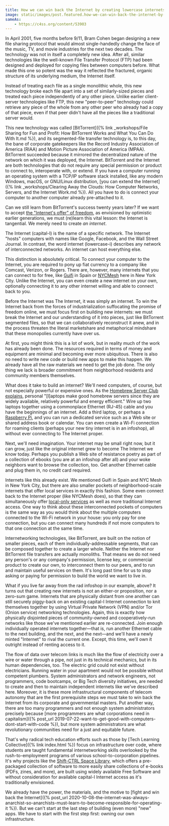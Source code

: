 ```yaml
---
title: How we can win back the Internet by creating lowercase internets
image: static/images/post.featured.how-we-can-win-back-the-internet-by-creating-lowercase-internets.png
sameAs:
    - https://c4ss.org/content/53903
---
```


In April 2001, five months before 9/11, Bram Cohen began designing a new file sharing protocol that would almost single-handedly change the face of the music, TV, and movie industries for the next two decades. The technology was not in itself a completely new idea. After all, similar technologies like the well-known File Transfer Protocol (FTP) had been designed and deployed for copying files between computers before. What made this one so potent was the way it reflected the fractured, organic structure of its underlying medium, the Internet itself.

Instead of treating each file as a single monolithic whole, this new technology broke each file apart into a set of similarly-sized pieces and treated each piece independently of any other piece. Unlike earlier client-server technologies like FTP, this new "peer-to-peer" technology could retrieve any piece of the whole from any other peer who already had a copy of that piece, even if that peer didn't have all the pieces like a traditional server would.

This new technology was called [BitTorrent]({% link _workshops/File Sharing for Fun and Profit: How BitTorrent Works and What You Can Do With It.md %}), and its segmented-file transfer technology is, to this day, the bane of corporate gatekeepers like the Record Industry Association of America (RIAA) and Motion Picture Association of America (MPAA). BitTorrent succeeded because it mirrored the decentralized nature of the network on which it was deployed, the Internet. BitTorrent and the Internet are both technologies that do not require any special permission or product to connect to, interoperate with, or extend. If you have a computer running an operating system with a TCP/IP software stack installed, like any modern Windows, macOS, or GNU/Linux distribution, [you can extend the Internet]({% link _workshops/Clearing Away the Clouds: How Computer Networks, Servers, and the Internet Work.md %}). All you have to do is connect your computer to another computer already pre-attached to it.

Can we still learn from BitTorrent's success twenty years later? If we want to accept [the "Internet's offer" of freedom](https://c4ss.org/content/53608), as envisioned by optimistic earlier generations, we must (re)learn this vital lesson: the Internet is tangential. We merely need to create *an internet*.

The Internet (capital-I) is the name of a specific network. The Internet "hosts" computers with names like Google, Facebook, and the Wall Street Journal. In contrast, the word internet (lowercase-i) describes any network of interconnected networks. An internet can host everything else.

This distinction is absolutely critical. To connect your computer to the Internet, you are required to pony up fiat currency to a company like Comcast, Verizon, or Rogers. There are, however, many internets that you can connect to for free, like [Guifi](https://guifi.net/) in Spain or [NYCMesh](https://nycmesh.net/) here in New York City. Unlike the Internet, you can even create a new internet on your own, optionally connecting it to any other internet willing and able to connect back to you.

Before the Internet was The Internet, it was simply an internet. To win the Internet back from the forces of industrialization suffocating the promise of freedom online, we must focus first on building new internets: we must break the Internet and our understanding of it into pieces, just like BitTorrent segmented files, so that we can collaboratively reconstruct it anew, and in the process threaten the literal marketshare and metaphorical mindshare that these monopolies currently have over us.

At first, you might think this is a lot of work, but in reality much of the work has already been done. The resources required in terms of money and equipment are minimal and becoming ever more ubiquitous. There is also no need to write new code or build new apps to make this happen. We already have all the raw materials we need to get the job done. The only thing we lack is broader commitment from neighborhood residents and community members themselves.

What does it take to build an internet? We'll need computers, of course, but not especially powerful or expensive ones. As the [Homebrew Server Club explains](https://homebrewserver.club/choosing-a-homebrew-server.html#benefits-and-disadvantages-of-laptops-as-servers), personal "[l]aptops make good homebrew servers since they are widely available, relatively powerful and energy efficient." Wire up two laptops together using a commonplace Ethernet (RJ-45) cable and you have the beginnings of an internet. Add a third laptop, or perhaps a [Raspberry Pi](https://raspberrypi.org/), and you can run a dedicated service such as a Web site or shared address book or calendar. You can even create a Wi-Fi connection for roaming clients (perhaps your new tiny internet is in an infoshop), all without ever connecting to The Internet proper.

Next, we'll need imagination. Your internet may be small right now, but it can grow, just like the original internet grew to become The Internet we know today. Perhaps you publish a Web site of resistance poetry as part of a collection of ebooks (you are at an infoshop after all) and your woke neighbors want to browse the collection, too. Get another Ethernet cable and plug them in, no credit card required.

Internets like this already exist. We mentioned Guifi in Spain and NYC Mesh in New York City, but there are also smaller pockets of neighborhood-scale internets that offer local services in exactly this fashion. Some even connect back to the Internet proper (like NYCMesh does), so that they can simultaneously offer [local-only services](https://nycmesh-docs.netlify.app/intra-mesh-services/) as well as more traditional Internet access. One way to think about these interconnected pockets of computers is the same way as you would think about the multiple computers connected to the Wi-Fi network in your house: you only pay for one connection, but you can connect many hundreds if not more computers to that one connection at the same time.

Internetworking technologies, like BitTorrent, are built on the notion of smaller pieces, each of them individually-addressable segments, that can be composed together to create a larger whole. Neither the Internet nor BitTorrent file transfers are actually monoliths. That means we do not need any person's or any company's permission, license key, or commercial product to create our own, to interconnect them to our peers, and to run and maintain useful services on them. It's long past time for us to stop asking or paying for permission to build the world we want to live in.

What if you live far away from the rad infoshop in our example, above? It turns out that creating new internets is not an either-or proposition, nor a zero-sum game. Internets that are physically distant from one another can still securely piggy-back on an existing capital-I Internet connection to knit themselves together by using Virtual Private Network (VPN) and/or Tor (Onion service) networking technologies. Again, this is exactly how physically disjointed pieces of community-owned and cooperatively-run networks like those we've mentioned earlier are re-connected. Join enough individually operated internets together—that is, run another Ethernet cable to the next building, and the next, and the next—and we'll have a newly minted "Internet" to rival the current one. Except, this time, we'll own it outright instead of renting access to it.

The flow of data over telecom links is much like the flow of electricity over a wire or water through a pipe, not just in its technical mechanics, but in its human dependencies, too. The electric grid could not exist without electricians. Running water in your apartment would not be possible without competent plumbers. System administrators and network engineers, not programmers, code bootcamps, or Big Tech diversity initiatives, are needed to create and then to maintain independent internets like we've described here. Moreover, it is these more infrastructural components of telecom autonomy that are the first prerequisite steps we must take to win back the Internet from its corporate and governmental masters. Put another way, there are too many programmers and not enough system administrators precisely because [more programmers are what corporations need in capitalism]({% post_url 2019-07-22-want-to-get-good-with-computers-dont-start-with-code %}), but more system administrators are what revolutionary communities need for a just and equitable future.

That's why radical tech education efforts such as those by [Tech Learning Collective]({% link index.html %}) focus on infrastructure over code, where students are taught fundamental internetworking skills overlooked by the rush-to-employment programs of various school-to-corporation pipelines. It's why projects like the [Shift-CTRL Space Library](https://github.com/shiftctrlspace/library), which offers a pre-packaged collection of software to more easily share collections of e-books (PDFs, zines, and more), are built using widely available Free Software and without consideration for available capital-I Internet access as it's traditionally envisioned.

We already have the power, the materials, and the motive to [fight and win back the Internet]({% post_url 2020-10-08-the-internet-was-always-anarchist-so-anarchists-must-learn-to-become-responsible-for-operating-it %}). But we can't start at the last step of building (even more) "new" apps. We have to start with the first step first: owning our own infrastructure.

